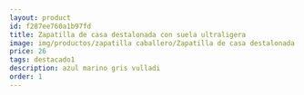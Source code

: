 ```yaml
---
layout: product
id: f287ee760a1b97fd
title: Zapatilla de casa destalonada con suela ultraligera
image: img/productos/zapatilla caballero/Zapatilla de casa destalonada con suela ultraligera=26=destacado1 =azul marino gris vulladi.webp
price: 26
tags: destacado1 
description: azul marino gris vulladi
order: 1
---
```


